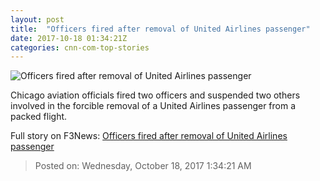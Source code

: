 ```yaml
---
layout: post
title:  "Officers fired after removal of United Airlines passenger"
date: 2017-10-18 01:34:21Z
categories: cnn-com-top-stories
---
```


![Officers fired after removal of United Airlines passenger](http://cdn.cnn.com/cnnnext/dam/assets/170413122559-mobapp-united-passenger-removed-super-tease.jpg)

Chicago aviation officials fired two officers and suspended two others involved in the forcible removal of a United Airlines passenger from a packed flight.


Full story on F3News: [Officers fired after removal of United Airlines passenger](http://www.f3nws.com/n/ZcqJjE)

> Posted on: Wednesday, October 18, 2017 1:34:21 AM

